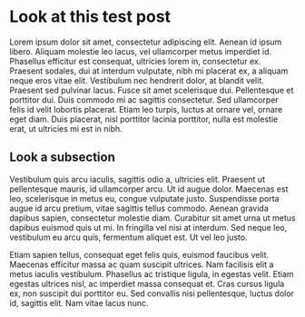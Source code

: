 # Look at this test post

Lorem ipsum dolor sit amet, consectetur adipiscing elit. Aenean id ipsum libero. Aliquam molestie leo lacus, vel ullamcorper metus imperdiet id. Phasellus efficitur est consequat, ultricies lorem in, consectetur ex. Praesent sodales, dui at interdum vulputate, nibh mi placerat ex, a aliquam neque eros vitae elit. Vestibulum nec hendrerit dolor, at blandit velit. Praesent sed pulvinar lacus. Fusce sit amet scelerisque dui. Pellentesque et porttitor dui. Duis commodo mi ac sagittis consectetur. Sed ullamcorper felis id velit lobortis placerat. Etiam leo turpis, luctus at ornare vel, ornare eget diam. Duis placerat, nisl porttitor lacinia porttitor, nulla est molestie erat, ut ultricies mi est in nibh.

## Look a subsection

Vestibulum quis arcu iaculis, sagittis odio a, ultricies elit. Praesent ut pellentesque mauris, id ullamcorper arcu. Ut id augue dolor. Maecenas est leo, scelerisque in metus eu, congue vulputate justo. Suspendisse porta augue id arcu pretium, vitae sagittis tellus commodo. Aenean gravida dapibus sapien, consectetur molestie diam. Curabitur sit amet urna ut metus dapibus euismod quis ut mi. In fringilla vel nisi at interdum. Sed neque leo, vestibulum eu arcu quis, fermentum aliquet est. Ut vel leo justo.

Etiam sapien tellus, consequat eget felis quis, euismod faucibus velit. Maecenas efficitur massa ac quam suscipit ultrices. Nam facilisis elit a metus iaculis vestibulum. Phasellus ac tristique ligula, in egestas velit. Etiam egestas ultrices nisl, ac imperdiet massa consequat et. Cras cursus ligula ex, non suscipit dui porttitor eu. Sed convallis nisi pellentesque, luctus dolor id, sagittis elit. Nam vitae lacus nunc. 